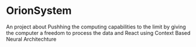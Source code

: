 # OrionSystem
An project about Pushhing the computing capabilities to the limit by giving the computer a freedom to process the data and React using Context Based Neural Architechture
